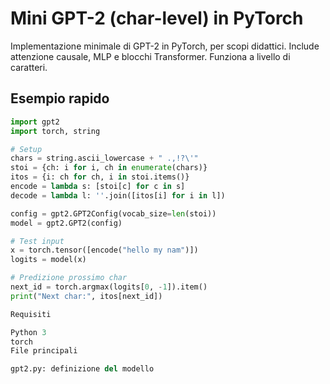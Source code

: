 # Mini GPT-2 (char-level) in PyTorch

Implementazione minimale di GPT-2 in PyTorch, per scopi didattici. Include attenzione causale, MLP e blocchi Transformer. Funziona a livello di caratteri.

## Esempio rapido

```python
import gpt2
import torch, string

# Setup
chars = string.ascii_lowercase + " .,!?\'"
stoi = {ch: i for i, ch in enumerate(chars)}
itos = {i: ch for ch, i in stoi.items()}
encode = lambda s: [stoi[c] for c in s]
decode = lambda l: ''.join([itos[i] for i in l])

config = gpt2.GPT2Config(vocab_size=len(stoi))
model = gpt2.GPT2(config)

# Test input
x = torch.tensor([encode("hello my nam")])
logits = model(x)

# Predizione prossimo char
next_id = torch.argmax(logits[0, -1]).item()
print("Next char:", itos[next_id])

Requisiti

Python 3
torch
File principali

gpt2.py: definizione del modello